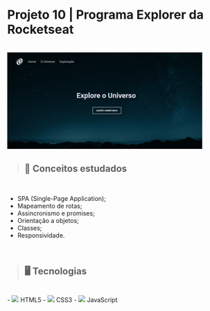 # Projeto 10 | Programa Explorer da Rocketseat

<br>

<img src="./assets/preview.png" width=450>

<br>

> ## 📝 Conceitos estudados
<br>

- SPA (Single-Page Application);
- Mapeamento de rotas;
- Assincronismo e promises;
- Orientação a objetos;
- Classes;
- Responsividade.

<br>

> ## 🖥️ Tecnologias
<br>
- <img src="https://cdn.jsdelivr.net/gh/devicons/devicon/icons/html5/html5-original-wordmark.svg" width=25px/> HTML5
- <img src="https://cdn.jsdelivr.net/gh/devicons/devicon/icons/css3/css3-original-wordmark.svg" width=25px/> CSS3
- <img src="https://cdn.jsdelivr.net/gh/devicons/devicon/icons/javascript/javascript-original.svg" width=25px/> JavaScript